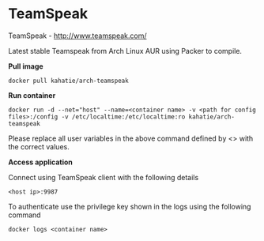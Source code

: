 TeamSpeak
=========

TeamSpeak - http://www.teamspeak.com/

Latest stable Teamspeak from Arch Linux AUR using Packer to compile.

**Pull image**

```
docker pull kahatie/arch-teamspeak
```

**Run container**

```
docker run -d --net="host" --name=<container name> -v <path for config files>:/config -v /etc/localtime:/etc/localtime:ro kahatie/arch-teamspeak
```

Please replace all user variables in the above command defined by <> with the correct values.

**Access application**

Connect using TeamSpeak client with the following details

```
<host ip>:9987
```

To authenticate use the privilege key shown in the logs using the following command

```
docker logs <container name>
```
